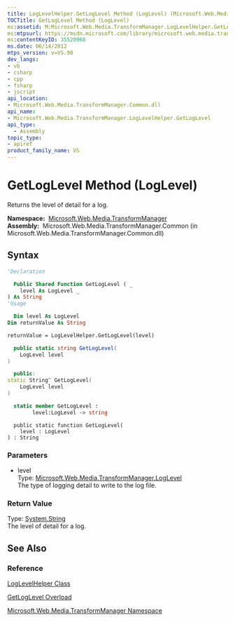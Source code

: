 ```yaml
---
title: LogLevelHelper.GetLogLevel Method (LogLevel) (Microsoft.Web.Media.TransformManager)
TOCTitle: GetLogLevel Method (LogLevel)
ms:assetid: M:Microsoft.Web.Media.TransformManager.LogLevelHelper.GetLogLevel(Microsoft.Web.Media.TransformManager.LogLevel)
ms:mtpsurl: https://msdn.microsoft.com/library/microsoft.web.media.transformmanager.loglevelhelper.getloglevel(v=VS.90)
ms:contentKeyID: 35520968
ms.date: 06/14/2012
mtps_version: v=VS.90
dev_langs:
- vb
- csharp
- cpp
- fsharp
- jscript
api_location:
- Microsoft.Web.Media.TransformManager.Common.dll
api_name:
- Microsoft.Web.Media.TransformManager.LogLevelHelper.GetLogLevel
api_type:
  - Assembly
topic_type:
- apiref
product_family_name: VS
---
```


# GetLogLevel Method (LogLevel)

Returns the level of detail for a log.

**Namespace:**  [Microsoft.Web.Media.TransformManager](microsoft-web-media-transformmanager-namespace.md)  
**Assembly:**  Microsoft.Web.Media.TransformManager.Common (in Microsoft.Web.Media.TransformManager.Common.dll)

## Syntax

```vb
'Declaration

  Public Shared Function GetLogLevel ( _
    level As LogLevel _
) As String
'Usage

  Dim level As LogLevel
Dim returnValue As String

returnValue = LogLevelHelper.GetLogLevel(level)
```

```csharp
  public static string GetLogLevel(
    LogLevel level
)
```

```cpp
  public:
static String^ GetLogLevel(
    LogLevel level
)
```

``` fsharp
  static member GetLogLevel : 
        level:LogLevel -> string 
```

```jscript
  public static function GetLogLevel(
    level : LogLevel
) : String
```

### Parameters

  - level  
    Type: [Microsoft.Web.Media.TransformManager.LogLevel](loglevel-enumeration-microsoft-web-media-transformmanager.md)  
    The type of logging detail to write to the log file.  

### Return Value

Type: [System.String](https://msdn.microsoft.com/library/s1wwdcbf)  
The level of detail for a log.  

## See Also

### Reference

[LogLevelHelper Class](loglevelhelper-class-microsoft-web-media-transformmanager.md)

[GetLogLevel Overload](loglevelhelper-getloglevel-method-microsoft-web-media-transformmanager.md)

[Microsoft.Web.Media.TransformManager Namespace](microsoft-web-media-transformmanager-namespace.md)


